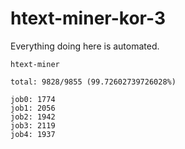 # htext-miner-kor-3

Everything doing here is automated.

```
htext-miner

total: 9828/9855 (99.72602739726028%)

job0: 1774
job1: 2056
job2: 1942
job3: 2119
job4: 1937
```